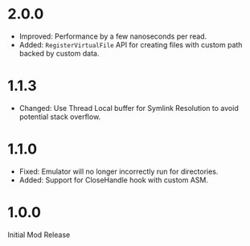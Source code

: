 # 2.0.0

- Improved: Performance by a few nanoseconds per read.  
- Added: `RegisterVirtualFile` API for creating files with custom path backed by custom data.  

# 1.1.3

- Changed: Use Thread Local buffer for Symlink Resolution to avoid potential stack overflow.  

# 1.1.0

- Fixed: Emulator will no longer incorrectly run for directories.  
- Added: Support for CloseHandle hook with custom ASM.  

# 1.0.0

Initial Mod Release